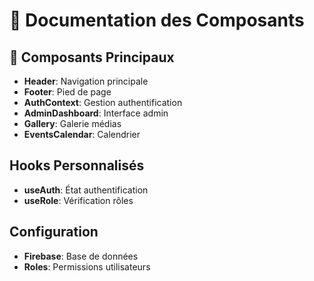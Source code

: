 ﻿# 🔧 Documentation des Composants

## 🎯 Composants Principaux
- **Header**: Navigation principale
- **Footer**: Pied de page
- **AuthContext**: Gestion authentification
- **AdminDashboard**: Interface admin
- **Gallery**: Galerie médias
- **EventsCalendar**: Calendrier

##  Hooks Personnalisés
- **useAuth**: État authentification
- **useRole**: Vérification rôles

##  Configuration
- **Firebase**: Base de données
- **Roles**: Permissions utilisateurs
